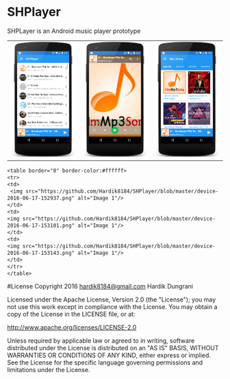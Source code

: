 # SHPlayer
SHPLayer is an Android music player prototype

<div>
    <table border="0" border-color:#ffffff>
    <tr>
    <td>
     <img src="https://github.com/Hardik8184/SHPlayer/blob/master/device-2016-06-17-152727.png" alt="Image 1"/>
    </td> 
    <td>
    <img src="https://github.com/Hardik8184/SHPlayer/blob/master/device-2016-06-17-152757.png" alt="Image 1"/>
    </td>
    <td>
    <img src="https://github.com/Hardik8184/SHPlayer/blob/master/device-2016-06-17-152838.png" alt="Image 1"/>
    </td>
    </tr>
    </table>
    
    <table border="0" border-color:#ffffff>
    <tr>
    <td>
     <img src="https://github.com/Hardik8184/SHPlayer/blob/master/device-2016-06-17-152937.png" alt="Image 1"/>
    </td> 
    <td>
    <img src="https://github.com/Hardik8184/SHPlayer/blob/master/device-2016-06-17-153101.png" alt="Image 1"/>
    </td>
    <td>
    <img src="https://github.com/Hardik8184/SHPlayer/blob/master/device-2016-06-17-153143.png" alt="Image 1"/>
    </td>
    </tr>
    </table>
</div>



#License
Copyright 2016 hardik8184@gmail.com Hardik Dungrani

Licensed under the Apache License, Version 2.0 (the "License"); you may not use this work except in compliance with the License. You may obtain a copy of the License in the LICENSE file, or at:

http://www.apache.org/licenses/LICENSE-2.0

Unless required by applicable law or agreed to in writing, software distributed under the License is distributed on an "AS IS" BASIS, WITHOUT WARRANTIES OR CONDITIONS OF ANY KIND, either express or implied. See the License for the specific language governing permissions and limitations under the License.
